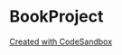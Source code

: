 # BookProject

[Created with CodeSandbox](https://codesandbox.io/s/eloquent-worker-eflr4?file=/src/App.js)
